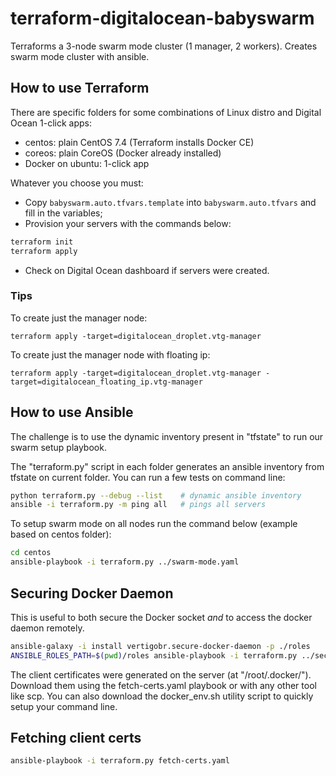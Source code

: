 # terraform-digitalocean-babyswarm

Terraforms a 3-node swarm mode cluster (1 manager, 2 workers).
Creates swarm mode cluster with ansible.

## How to use Terraform

There are specific folders for some combinations of Linux distro and Digital Ocean 1-click apps:

* centos: plain CentOS 7.4 (Terraform installs Docker CE)
* coreos: plain CoreOS (Docker already installed)
* Docker on ubuntu: 1-click app

Whatever you choose you must:

* Copy `babyswarm.auto.tfvars.template` into `babyswarm.auto.tfvars` and fill in the variables;
* Provision your servers with the commands below:

```sh
terraform init
terraform apply
```

* Check on Digital Ocean dashboard if servers were created.

### Tips

To create just the manager node:

    terraform apply -target=digitalocean_droplet.vtg-manager

To create just the manager node with floating ip:

    terraform apply -target=digitalocean_droplet.vtg-manager -target=digitalocean_floating_ip.vtg-manager

## How to use Ansible

The challenge is to use the dynamic inventory present in "tfstate" to run our swarm setup playbook.

The "terraform.py" script in each folder generates an ansible inventory from tfstate on current folder. You can run a few tests on command line:

```sh
python terraform.py --debug --list    # dynamic ansible inventory
ansible -i terraform.py -m ping all   # pings all servers
```

To setup swarm mode on all nodes run the command below (example based on centos folder):

```sh
cd centos
ansible-playbook -i terraform.py ../swarm-mode.yaml
```

## Securing Docker Daemon

This is useful to both secure the Docker socket *and* to access the docker daemon remotely.

```sh
ansible-galaxy -i install vertigobr.secure-docker-daemon -p ./roles
ANSIBLE_ROLES_PATH=$(pwd)/roles ansible-playbook -i terraform.py ../secure-swarm.yaml
```

The client certificates were generated on the server (at "/root/.docker/"). Download them using the fetch-certs.yaml playbook or with any other tool like scp. You can also download the docker_env.sh utility script to quickly setup your command line.

## Fetching client certs

```sh
ansible-playbook -i terraform.py fetch-certs.yaml
```